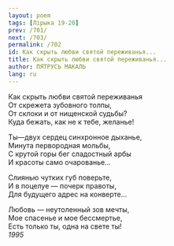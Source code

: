 ```yaml
---
layout: poem
tags: [Лірыка 19-20]
prev: /701/
next: /703/
permalink: /702
id: Как скрыть любви святой переживанья...
title: Как скрыть любви святой переживанья...
author: ПЯТРУСЬ МАКАЛЬ
lang: ru
---
```



Как скрыть любви святой переживанья  
От скрежета зубовного толпы,  
От склоки и от нищенской судьбы?  
Куда бежать, как не к тебе, желанье!  

Ты—двух сердец синхронное дыханье,  
Минута первородная мольбы,  
С крутой горы бег сладостный арбы  
И красоты само очарованье...  

Слиянью чутких губ поверьте,  
И в поцелуе — почерк правоты,  
Для будущего адрес на конверте...  

Любовь — неутоленный зов мечты,  
Мое спасенье и мое бессмертье,  
Есть только ты, одна на свете ты!  
*1995*   
